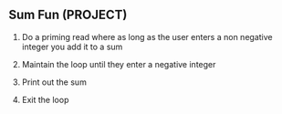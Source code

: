 ## Sum Fun (PROJECT)

1. Do a priming read where as long as the user
enters a non negative integer you add it to a sum

1. Maintain the loop until they enter a negative integer

1. Print out the sum

1. Exit the loop

